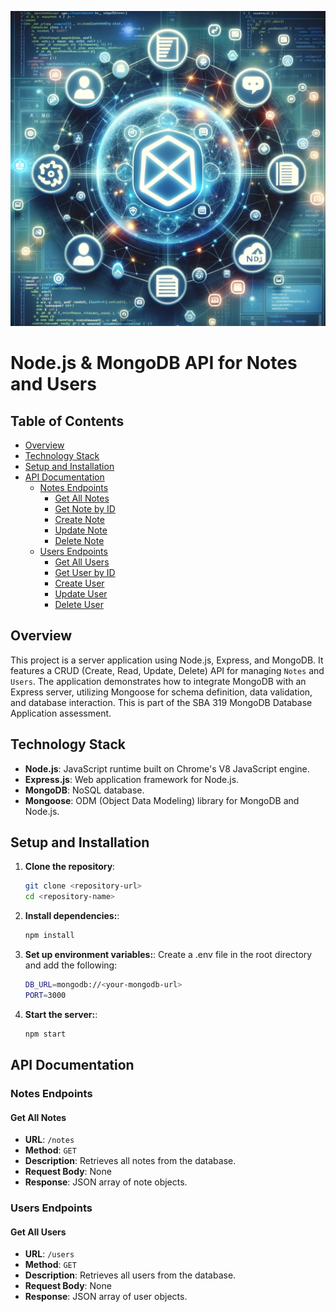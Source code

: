 ![An abstract digital artwork representing a Node.js and MongoDB API for Notes and Users](NodeMongoApp.webp)

# Node.js & MongoDB API for Notes and Users

## Table of Contents

- [Overview](#overview)
- [Technology Stack](#technology-stack)
- [Setup and Installation](#setup-and-installation)
- [API Documentation](#api-documentation)
  - [Notes Endpoints](#notes-endpoints)
    - [Get All Notes](#get-all-notes)
    - [Get Note by ID](#get-note-by-id)
    - [Create Note](#create-note)
    - [Update Note](#update-note)
    - [Delete Note](#delete-note)
  - [Users Endpoints](#users-endpoints)
    - [Get All Users](#get-all-users)
    - [Get User by ID](#get-user-by-id)
    - [Create User](#create-user)
    - [Update User](#update-user)
    - [Delete User](#delete-user)

## Overview

This project is a server application using Node.js, Express, and MongoDB. It features a CRUD (Create, Read, Update, Delete) API for managing `Notes` and `Users`. The application demonstrates how to integrate MongoDB with an Express server, utilizing Mongoose for schema definition, data validation, and database interaction. This is part of the SBA 319 MongoDB Database Application assessment.

## Technology Stack

- **Node.js**: JavaScript runtime built on Chrome's V8 JavaScript engine.
- **Express.js**: Web application framework for Node.js.
- **MongoDB**: NoSQL database.
- **Mongoose**: ODM (Object Data Modeling) library for MongoDB and Node.js.

## Setup and Installation

1. **Clone the repository**:
   ```bash
   git clone <repository-url>
   cd <repository-name>
   ```
2. **Install dependencies:**:

   ```bash
   npm install
   ```

3. **Set up environment variables:**:
   Create a .env file in the root directory and add the following:

   ```bash
   DB_URL=mongodb://<your-mongodb-url>
   PORT=3000
   ```

4. **Start the server:**:
   ```bash
   npm start
   ```

## API Documentation

### Notes Endpoints

#### Get All Notes

- **URL**: `/notes`
- **Method**: `GET`
- **Description**: Retrieves all notes from the database.
- **Request Body**: None
- **Response**: JSON array of note objects.

### Users Endpoints

#### Get All Users

- **URL**: `/users`
- **Method**: `GET`
- **Description**: Retrieves all users from the database.
- **Request Body**: None
- **Response**: JSON array of user objects.
